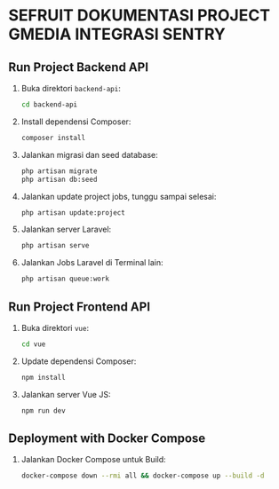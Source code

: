 # SEFRUIT DOKUMENTASI PROJECT GMEDIA INTEGRASI SENTRY

## Run Project Backend API
1. Buka direktori `backend-api`:
    ```bash
    cd backend-api
    ```
2. Install dependensi Composer:
    ```bash
    composer install
    ```
3. Jalankan migrasi dan seed database:
    ```bash
    php artisan migrate
    php artisan db:seed
4. Jalankan update project jobs, tunggu sampai selesai:
    ```bash
    php artisan update:project
    ```
5. Jalankan server Laravel:
    ```bash
    php artisan serve 
    ```
6. Jalankan Jobs Laravel di Terminal lain:
    ```bash
    php artisan queue:work 
    ```

## Run Project Frontend API
1. Buka direktori `vue`:
    ```bash
    cd vue
    ```
2. Update dependensi Composer:
    ```bash
    npm install
    ```
5. Jalankan server Vue JS:
    ```bash
    npm run dev
    ```

## Deployment with Docker Compose
1. Jalankan Docker Compose untuk Build:
    ```bash
    docker-compose down --rmi all && docker-compose up --build -d
    ```